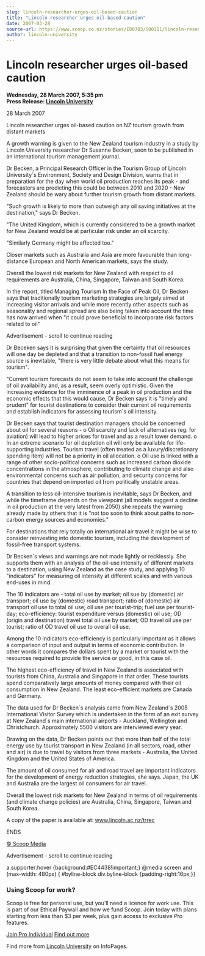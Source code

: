 ```yaml
---
slug: lincoln-researcher-urges-oil-based-caution
title: "Lincoln researcher urges oil-based caution"
date: 2007-03-28
source-url: https://www.scoop.co.nz/stories/ED0703/S00111/lincoln-researcher-urges-oil-based-caution.htm
author: lincoln-university
---
```

Lincoln researcher urges oil-based caution
==========================================

**Wednesday, 28 March 2007, 5:35 pm**  
**Press Release: [Lincoln University](https://info.scoop.co.nz/Lincoln_University)**

28 March 2007

Lincoln researcher urges oil-based caution on NZ tourism growth from distant markets

A growth warning is given to the New Zealand tourism industry in a study by Lincoln University researcher Dr Susanne Becken, soon to be published in an international tourism management journal.

Dr Becken, a Principal Research Officer in the Tourism Group of Lincoln University´s Environment, Society and Design Division, warns that in preparation for the day when world oil production reaches its peak - and forecasters are predicting this could be between 2010 and 2020 - New Zealand should be wary about further tourism growth from distant markets.

"Such growth is likely to more than outweigh any oil saving initiatives at the destination," says Dr Becken.

"The United Kingdom, which is currently considered to be a growth market for New Zealand would be at particular risk under an oil scarcity.

"Similarly Germany might be affected too."

Closer markets such as Australia and Asia are more favourable than long- distance European and North American markets, says the study.

Overall the lowest risk markets for New Zealand with respect to oil requirements are Australia, China, Singapore, Taiwan and South Korea.

In the report, titled Managing Tourism In the Face of Peak Oil, Dr Becken says that traditionally tourism marketing strategies are largely aimed at increasing visitor arrivals and while more recently other aspects such as seasonality and regional spread are also being taken into account the time has now arrived when "it could prove beneficial to incorporate risk factors related to oil"

Advertisement - scroll to continue reading





Dr Beceken says it is surprising that given the certainty that oil resources will one day be depleted and that a transition to non-fossil fuel energy source is inevitable, "there is very little debate about what this means for tourism".

"Current tourism forecasts do not seem to take into account the challenge of oil availability and, as a result, seem overly optimistic. Given the increasing evidence for the imminence of a peak in oil production and the economic effects that this would cause, Dr Becken says it is "timely and prudent" for tourist destinations to consider their current oil requirements and establish indicators for assessing tourism´s oil intensity.

Dr Becken says that tourist destination managers should be concerned about oil for several reasons - o Oil scarcity and lack of alternatives (eg. for aviation) will lead to higher prices for travel and as a result lower demand. o In an extreme scenario for oil depletion oil will only be available for life-supporting industries. Tourism travel (often treated as a luxury/discretionary spending item) will not be a priority in oil allocation. o Oil use is linked with a range of other socio-political concerns such as increased carbon dioxide concentrations in the atmosphere, contributing to climate change and also environmental concerns such as air pollution, and security concerns for countries that depend on imported oil from politically unstable areas.

A transition to less oil-intensive tourism is inevitable, says Dr Becken, and while the timeframe depends on the viewpoint (all models suggest a decline in oil production at the very latest from 2050) she repeats the warning already made by others that it is "not too soon to think about paths to non- carbon energy sources and economies."

For destinations that rely totally on international air travel it might be wise to consider reinvesting into domestic tourism, including the development of fossil-free transport systems.

Dr Becken´s views and warnings are not made lightly or recklessly. She supports them with an analysis of the oil-use intensity of different markets to a destination, using New Zealand as the case study, and applying 10 "indicators" for measuring oil intensity at different scales and with various end-uses in mind.

The 10 indicators are - total oil use by market; oil sue by (domestic) air transport; oil use by (domestic) road transport; ratio of (domestic) air transport oil use to total oil use; oil use per tourist-trip; fuel use per tourist- day; eco-efficiency: tourist expenditure versus (domestic) oil use; OD (origin and destination) travel total oil use by market; OD travel oil use per tourist; ratio of OD travel oil use to overall oil use.

Among the 10 indicators eco-efficiency is particularly important as it allows a comparison of input and output in terms of economic contribution. In other words it compares the dollars spent by a market or tourist with the resources required to provide the service or good, in this case oil.

The highest eco-efficiency of travel in New Zealand is associated with tourists from China, Australia and Singapore in that order. These tourists spend comparatively large amounts of money compared with their oil consumption in New Zealand. The least eco-efficient markets are Canada and Germany.

The data used for Dr Becken´s analysis came from New Zealand´s 2005 International Visitor Survey which is undertaken in the form of an exit survey at New Zealand´s main international airports - Auckland, Wellington and Christchurch. Approximately 5500 visitors are interviewed every year.

Drawing on the data, Dr Becken points out that more than half of the total energy use by tourist transport in New Zealand (in all sectors, road, other and air) is due to travel by visitors from three markets - Australia, the United Kingdom and the United States of America.

The amount of oil consumed for air and road travel are important indicators for the development of energy reduction strategies, she says. Japan, the UK and Australia are the largest oil consumers for air travel.

Overall the lowest risk markets for New Zealand in terms of oil requirements (and climate change policies) are Australia, China, Singapore, Taiwan and South Korea.

A copy of the paper is available at: www.lincoln.ac.nz/trrec

ENDS  

[© Scoop Media](http://www.scoop.co.nz/about/terms.html)  

Advertisement - scroll to continue reading



a.supporter:hover {background:#EC4438!important;} @media screen and (max-width: 480px) { #byline-block div.byline-block {padding-right:16px;}}

### Using Scoop for work?

Scoop is free for personal use, but you’ll need a licence for work use. This is part of our Ethical Paywall and how we fund Scoop. Join today with plans starting from less than $3 per week, plus gain access to exclusive _Pro_ features.  
  
[Join Pro Individual](https://pro.scoop.co.nz/Individual/?from=ProIn24) [Find out more](https://pro.scoop.co.nz/using-scoop-for-work/?from=ProIn24)

Find more from [Lincoln University](https://info.scoop.co.nz/Lincoln_University) on InfoPages.